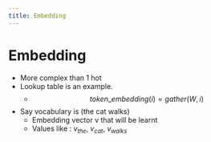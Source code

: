 ```yaml
---
title: Embedding
---
```


# Embedding
- More complex than 1 hot
- Lookup table is an example.
	- $$token\_embedding(i) = gather(W, i)$$
- Say vocabulary is (the cat walks)
	- Embedding vector v that will be learnt
	- Values like : $v_{the}$, $v_{cat}$, $v_{walks}$














